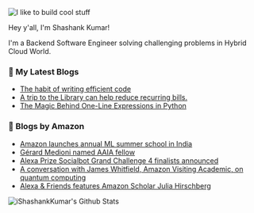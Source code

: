 ![I like to build cool stuff](https://res.cloudinary.com/dt8g3rhcy/image/upload/v1595929574/i_like_to_build_cool_shit._1_nzbwjh.png)

Hey y'all, I'm Shashank Kumar! 

I'm a Backend Software Engineer solving challenging problems in Hybrid Cloud World.

### 📕 My Latest Blogs
<!-- BLOG-POST-LIST:START -->
- [The habit of writing efficient code](https://medium.com/@ishashankkumar/the-habit-of-writing-efficient-code-153b05f04269?source=rss-d24dda280d5f------2)
- [A trip to the Library can help reduce recurring bills.](https://medium.com/swlh/a-trip-to-the-library-can-help-reduce-recurring-bills-23bca495cdf5?source=rss-d24dda280d5f------2)
- [The Magic Behind One-Line Expressions in Python](https://medium.com/swlh/the-magic-behind-one-line-expressions-in-python-816c10180c5c?source=rss-d24dda280d5f------2)
<!-- BLOG-POST-LIST:END -->

### 📕 Blogs by Amazon
<!-- AMAZON-BLOG-POST-LIST:START -->
- [Amazon launches annual ML summer school in India](https://www.amazon.science/academic-engagements/amazon-launches-annual-ml-summer-school-in-india)
- [Gérard Medioni named AAIA fellow](https://www.amazon.science/latest-news/gerard-medioni-named-aaia-fellow)
- [Alexa Prize Socialbot Grand Challenge 4 finalists announced](https://www.amazon.science/academic-engagements/alexa-prize-socialbot-grand-challenge-4-finalists-announced)
- [A conversation with James Whitfield, Amazon Visiting Academic, on quantum computing](https://www.amazon.science/working-at-amazon/a-conversation-with-james-whitfield-amazon-visiting-academic-on-quantum-computing)
- [Alexa & Friends features Amazon Scholar Julia Hirschberg](https://www.amazon.science/videos-webinars/alexa-friends-features-amazon-scholar-julia-hirschberg)
<!-- AMAZON-BLOG-POST-LIST:END -->



<img align="center" alt="iShashankKumar's Github Stats" src="https://github-readme-stats.vercel.app/api?username=ishashankkumar&show_icons=true&hide_border=true" />
